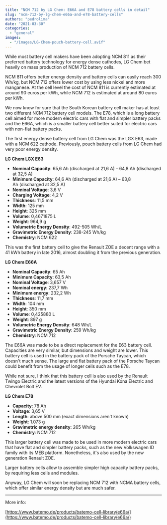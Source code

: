 ```yaml
---
title: "NCM 712 by LG Chem: E66A and E78 battery cells in detail"
slug: "ncm-712-by-lg-chem-e66a-and-e78-battery-cells"
authors: "pedrolima"
date: "2021-03-30"
categories: 
  - "general"
images: 
  - "/images/LG-Chem-pouch-battery-cell.avif"
---
```


While most battery cell makers have been adopting NCM 811 as their preferred battery technology for energy dense cathodes, LG Chem bet heavily on mass production of NCM 712 battery cells.

NCM 811 offers better energy density and battery cells can easily reach 300 Wh/kg, but NCM 712 offers lower cost by using less nickel and more manganese. At the cell level the cost of NCM 811 is currently estimated at around 90 euros per kWh, while NCM 712 is estimated at around 80 euros per kWh.

We now know for sure that the South Korean battery cell maker has at least two different NCM 712 battery cell models. The E78, which is a long battery cell aimed for more modern electric cars with flat and simpler battery packs and the E66A, which is a smaller battery cell better suited for electric cars with non-flat battery packs.

The first energy dense battery cell from LG Chem was the LGX E63, made with a NCM 622 cathode. Previously, pouch battery cells from LG Chem had very poor energy density.

**LG Chem LGX E63**

- **Nominal Capacity**: 65,6 Ah (discharged at 21,6 A) – 64,8 Ah (discharged at 32,5 A)
- **Minimum Capacity**: 64,6 Ah (discharged at 21,6 A) – 63,8 Ah (discharged at 32,5 A)
- **Nominal Voltage**: 3,6 V
- **Charging Voltage**: 4,2 V
- **Thickness**: 11,5 mm
- **Width**: 125 mm
- **Height**: 325 mm
- **Volume**: 0,4671875 L
- **Weight**: 964,9 g
- **Volumetric Energy Density**: 492-505 Wh/L
- **Gravimetric Energy Density**: 238-245 Wh/kg
- **Chemistry**: NCM 622

This was the first battery cell to give the Renault ZOE a decent range with a 41 kWh battery in late 2016, almost doubling it from the previous generation.

**LG Chem E66A**

- **Nominal Capacity**: 65 Ah
- **Minimum Capacity**: 63,5 Ah
- **Nominal Voltage**: 3,657 V
- **Nominal energy**: 237,7 Wh
- **Minimum energy**: 232,2 Wh
- **Thickness**: 11,7 mm
- **Width**: 104 mm
- **Height**: 350 mm
- **Volume**: 0,425880 L
- **Weight**: 897 g
- **Volumetric Energy Density**: 648 Wh/L
- **Gravimetric Energy Density**: 259 Wh/kg
- **Chemistry**: NCM 712

The E66A was made to be a direct replacement for the E63 battery cell. Capacities are very similar, but dimensions and weight are lower. This battery cell is used in the battery pack of the Porsche Taycan, which doesn't much sense. The large and flat battery pack of the Porsche Taycan could benefit from the usage of longer cells such as the E78.

While not sure, I think that this battery cell is also used by the Renault Twingo Electric and the latest versions of the Hyundai Kona Electric and Chevrolet Bolt EV.

**LG Chem E78**

- **Capacity**: 78 Ah
- **Voltage**: 3,65 V
- **Length**: above 500 mm (exact dimensions aren't known)
- **Weight**: 1.073 g
- **Gravimetric energy density**: 265 Wh/kg
- **Chemistry**: NCM 712

This larger battery cell was made to be used in more modern electric cars that have flat and simpler battery packs, such as the new Volkswagen ID family with its MEB platform. Nonetheless, it's also used by the new generation Renault ZOE.

Larger battery cells allow to assemble simpler high capacity battery packs, by requiring less cells and modules.

Anyway, LG Chem will soon be replacing NCM 712 with NCMA battery cells, which offer similar energy density but are much safer.

---

More info:

[https://www.batemo.de/products/batemo-cell-library/e66a/](https://www.batemo.de/products/batemo-cell-library/e66a/)
